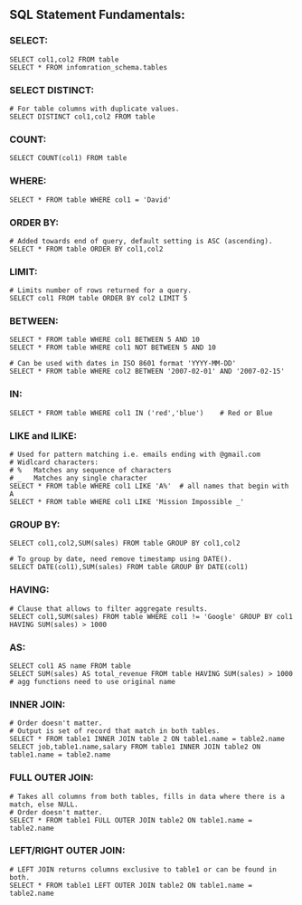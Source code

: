 ## SQL Statement Fundamentals:
### SELECT:
```
SELECT col1,col2 FROM table
SELECT * FROM infomration_schema.tables
```
### SELECT DISTINCT:
```
# For table columns with duplicate values.
SELECT DISTINCT col1,col2 FROM table
```
### COUNT:
```
SELECT COUNT(col1) FROM table
```
### WHERE:
```
SELECT * FROM table WHERE col1 = 'David'
```
### ORDER BY:
```
# Added towards end of query, default setting is ASC (ascending).
SELECT * FROM table ORDER BY col1,col2
```
### LIMIT:
```
# Limits number of rows returned for a query.
SELECT col1 FROM table ORDER BY col2 LIMIT 5
```
### BETWEEN:
```
SELECT * FROM table WHERE col1 BETWEEN 5 AND 10
SELECT * FROM table WHERE col1 NOT BETWEEN 5 AND 10

# Can be used with dates in ISO 8601 format 'YYYY-MM-DD'
SELECT * FROM table WHERE col2 BETWEEN '2007-02-01' AND '2007-02-15'
```
### IN:
```
SELECT * FROM table WHERE col1 IN ('red','blue')    # Red or Blue
```
### LIKE and ILIKE:
```
# Used for pattern matching i.e. emails ending with @gmail.com
# Widlcard characters: 
# %   Matches any sequence of characters
# _   Matches any single character
SELECT * FROM table WHERE col1 LIKE 'A%'  # all names that begin with A
SELECT * FROM table WHERE col1 LIKE 'Mission Impossible _'
```
### GROUP BY:
```
SELECT col1,col2,SUM(sales) FROM table GROUP BY col1,col2

# To group by date, need remove timestamp using DATE().
SELECT DATE(col1),SUM(sales) FROM table GROUP BY DATE(col1)
```
### HAVING:
```
# Clause that allows to filter aggregate results.
SELECT col1,SUM(sales) FROM table WHERE col1 != 'Google' GROUP BY col1 HAVING SUM(sales) > 1000
```
### AS:
```
SELECT col1 AS name FROM table
SELECT SUM(sales) AS total_revenue FROM table HAVING SUM(sales) > 1000    # agg functions need to use original name
```
### INNER JOIN:
```
# Order doesn't matter.
# Output is set of record that match in both tables.
SELECT * FROM table1 INNER JOIN table 2 ON table1.name = table2.name
SELECT job,table1.name,salary FROM table1 INNER JOIN table2 ON table1.name = table2.name 
```
### FULL OUTER JOIN:
```
# Takes all columns from both tables, fills in data where there is a match, else NULL.
# Order doesn't matter.
SELECT * FROM table1 FULL OUTER JOIN table2 ON table1.name = table2.name
```
### LEFT/RIGHT OUTER JOIN:
```
# LEFT JOIN returns columns exclusive to table1 or can be found in both.
SELECT * FROM table1 LEFT OUTER JOIN table2 ON table1.name = table2.name
```
